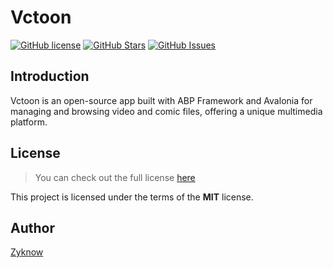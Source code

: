 # Vctoon

[![GitHub license](https://img.shields.io/badge/license-MIT-blue.svg)](https://mit-license.org/)
[![GitHub Stars](https://img.shields.io/github/stars/zyknow/Vctoon.svg)](https://github.com/zyknow/Vctoon/stargazers)
[![GitHub Issues](https://img.shields.io/github/issues/zyknow/Vctoon.svg)](https://github.com/zyknow/Vctoon/issues)

## Introduction

Vctoon is an open-source app built with ABP Framework and Avalonia for managing and browsing video and comic files,
offering a unique multimedia platform.

## License

> You can check out the full license [here](https://github.com/zyknow/Vctoon/blob/main/LICENSE)

This project is licensed under the terms of the **MIT** license.

## Author

[Zyknow](https://github.com/zyknow)
